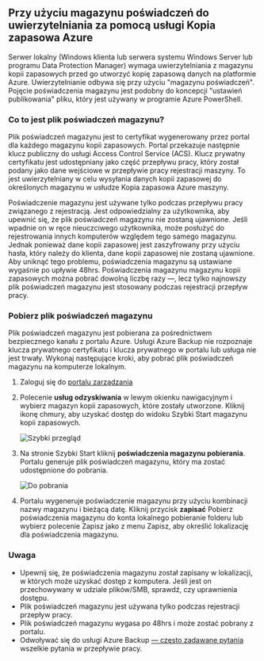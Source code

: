 ## <a name="using-vault-credentials-to-authenticate-with-the-azure-backup-service"></a>Przy użyciu magazynu poświadczeń do uwierzytelniania za pomocą usługi Kopia zapasowa Azure
Serwer lokalny (Windows klienta lub serwera systemu Windows Server lub programu Data Protection Manager) wymaga uwierzytelniania z magazynu kopii zapasowych przed go utworzyć kopię zapasową danych na platformie Azure. Uwierzytelnianie odbywa się przy użyciu "magazynu poświadczeń". Pojęcie poświadczenia magazynu jest podobny do koncepcji "ustawień publikowania" pliku, który jest używany w programie Azure PowerShell.

### <a name="what-is-the-vault-credential-file"></a>Co to jest plik poświadczeń magazynu?
Plik poświadczeń magazynu jest to certyfikat wygenerowany przez portal dla każdego magazynu kopii zapasowych. Portal przekazuje następnie klucz publiczny do usługi Access Control Service (ACS). Klucz prywatny certyfikatu jest udostępniany jako część przepływu pracy, który został podany jako dane wejściowe w przepływie pracy rejestracji maszyny. To jest uwierzytelniany w celu wysyłania danych kopii zapasowej do określonych magazynu w usłudze Kopia zapasowa Azure maszyny.

Poświadczenie magazynu jest używane tylko podczas przepływu pracy związanego z rejestracją. Jest odpowiedzialny za użytkownika, aby upewnić się, że plik poświadczeń magazynu nie zostaną ujawnione. Jeśli wpadnie on w ręce nieuczciwego użytkownika, może posłużyć do rejestrowania innych komputerów względem tego samego magazynu. Jednak ponieważ dane kopii zapasowej jest zaszyfrowany przy użyciu hasła, który należy do klienta, dane kopii zapasowej nie zostaną ujawnione. Aby uniknąć tego problemu, poświadczenia magazynu są ustawiane wygaśnie po upływie 48hrs. Poświadczenia magazynu magazynu kopii zapasowych można pobrać dowolną liczbę razy —, lecz tylko najnowszy plik poświadczeń magazynu jest stosowany podczas rejestracji przepływ pracy.

### <a name="download-the-vault-credential-file"></a>Pobierz plik poświadczeń magazynu
Plik poświadczeń magazynu jest pobierana za pośrednictwem bezpiecznego kanału z portalu Azure. Usługi Azure Backup nie rozpoznaje klucza prywatnego certyfikatu i klucza prywatnego w portalu lub usługa nie jest trwały. Wykonaj następujące kroki, aby pobrać plik poświadczeń magazynu na komputerze lokalnym.

1. Zaloguj się do [portalu zarządzania](https://manage.windowsazure.com/)
2. Polecenie **usług odzyskiwania** w lewym okienku nawigacyjnym i wybierz magazyn kopii zapasowych, które zostały utworzone. Kliknij ikonę chmury, aby uzyskać dostęp do widoku Szybki Start magazynu kopii zapasowych.
   
   ![Szybki przegląd](./media/backup-download-credentials/quickview.png)
3. Na stronie Szybki Start kliknij **poświadczenia magazynu pobierania**. Portalu generuje plik poświadczeń magazynu, który ma zostać udostępnione do pobrania.
   
   ![Do pobrania](./media/backup-download-credentials/downloadvc.png)
4. Portalu wygeneruje poświadczenie magazynu przy użyciu kombinacji nazwy magazynu i bieżącą datę. Kliknij przycisk **zapisać** Pobierz poświadczenia magazynu do konta lokalnego pobieranie folderu lub wybierz polecenie Zapisz jako z menu Zapisz, aby określić lokalizację dla poświadczenia magazynu.

### <a name="note"></a>Uwaga
* Upewnij się, że poświadczenia magazynu został zapisany w lokalizacji, w których może uzyskać dostęp z komputera. Jeśli jest on przechowywany w udziale plików/SMB, sprawdź, czy uprawnienia dostępu.
* Plik poświadczeń magazynu jest używana tylko podczas rejestracji przepływ pracy.
* Plik poświadczeń magazynu wygasa po 48hrs i może zostać pobrany z portalu.
* Odwoływać się do usługi Azure Backup [— często zadawane pytania](../articles/backup/backup-azure-backup-faq.md) wszelkie pytania w przepływie pracy.

